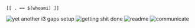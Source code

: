`[[ . == $(whoami) ]]`

![yet another i3 gaps setup](https://i.imgur.com/53zPEIe.gif)
![getting shit done](https://i.imgur.com/NfNMDiW.gif)
![readme](https://i.imgur.com/2EmHLtb.gif)
![communicate](https://i.imgur.com/QVVP1Em.jpg)
[](![colorflame](https://i.giphy.com/media/WRZWkBEwsPqYIT98xd/source.gif))
